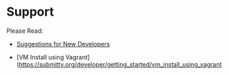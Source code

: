 # Support

Please Read:

* [Suggestions for New Developers](https://submitty.org/developer/getting_started/index)

* [VM Install using Vagrant](https://submitty.org/developer/getting_started/vm_install_using_vagrant